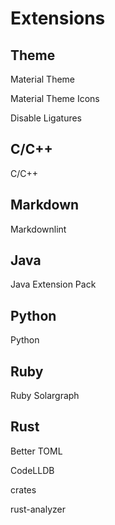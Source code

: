 # Extensions

## Theme

Material Theme

Material Theme Icons

Disable Ligatures

## C/C++

C/C++

## Markdown

Markdownlint

## Java

Java Extension Pack

## Python

Python

## Ruby

Ruby Solargraph

## Rust

Better TOML

CodeLLDB

crates

rust-analyzer
